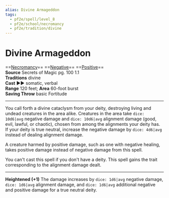 ```yaml
---
alias: Divine Armageddon
tags:
  - pf2e/spell/level_8
  - pf2e/school/necromancy
  - pf2e/tradition/divine
---
```


# Divine Armageddon

==[Necromancy](../../../Traits/Necromancy.md)== ==[Negative](../../../Traits/Negative.md)== ==[Positive](../../../Traits/Positive.md)==  
__Source__ Secrets of Magic pg. 100 1.1  
**Traditions** divine  
**Cast** ►► somatic, verbal  
**Range** 120 feet; **Area** 60-foot burst  
**Saving Throw** basic Fortitude

---

You call forth a divine cataclysm from your deity, destroying living and undead creatures in the area alike. Creatures in the area take `dice: 10d6|avg` negative damage and `dice: 10d6|avg` alignment damage (good, evil, lawful, or chaotic), chosen from among the alignments your deity has. If your deity is true neutral, increase the negative damage by `dice: 4d6|avg` instead of dealing alignment damage.

A creature harmed by positive damage, such as one with negative healing, takes positive damage instead of negative damage from this spell.

You can't cast this spell if you don't have a deity. This spell gains the trait corresponding to the alignment damage dealt.

<hr>

**Heightened (+1)** The damage increases by `dice: 1d6|avg` negative damage, `dice: 1d6|avg` alignment damage, and `dice: 1d6|avg` additional negative and positive damage for a true neutral deity.

